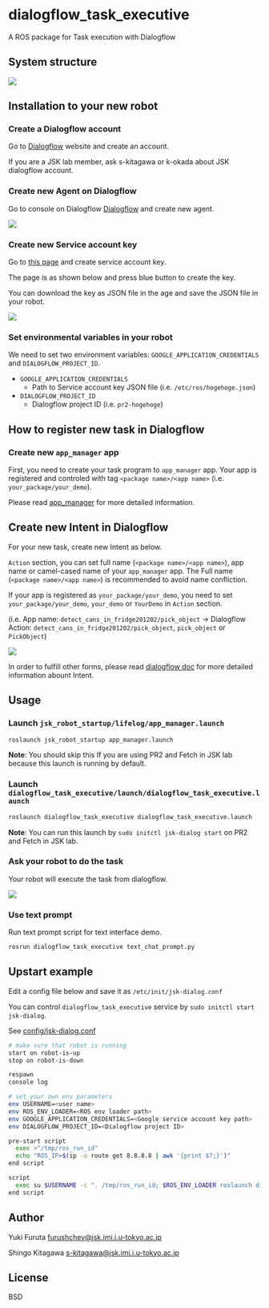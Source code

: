 # dialogflow_task_executive

A ROS package for Task execution with Dialogflow


## System structure

![](./img/system.png)

## Installation to your new robot

### Create a Dialogflow account

Go to [Dialogflow](https://dialogflow.com/) website and create an account.

If you are a JSK lab member, ask s-kitagawa or k-okada about JSK dialogflow account.


### Create new Agent on Dialogflow

Go to console on Dialogflow [Dialogflow](https://dialogflow.com/) and create new agent.

![](./img/dialogflow_agent.png)


### Create new Service account key

Go to [this page](https://cloud.google.com/docs/authentication/getting-started) and create service account key.

The page is as shown below and press blue button to create the key.

You can download the key as JSON file in the age and save the JSON file in your robot.

![](./img/service_account_key.png)

### Set environmental variables in your robot

We need to set two environment variables: `GOOGLE_APPLICATION_CREDENTIALS` and `DIALOGFLOW_PROJECT_ID`.

- `GOOGLE_APPLICATION_CREDENTIALS`
  - Path to Service account key JSON file (i.e. `/etc/ros/hogehoge.json`)
- `DIALOGFLOW_PROJECT_ID`
  - Dialogflow project ID (i.e. `pr2-hogehoge`)

## How to register new task in Dialogflow

### Create new `app_manager` app

First, you need to create your task program to `app_manager` app.
Your app is registered and controled with tag `<package name>/<app name>` (i.e. `your_package/your_demo`).

Please read [app_manager](https://github.com/PR2/app_manager/) for more detailed information.

## Create new Intent in Dialogflow

For your new task, create new Intent as below.

`Action` section, you can set full name (`<package name>/<app name>`), app name or camel-cased name of your `app_manager` app.
The Full name (`<package name>/<app name>`) is recommended to avoid name confliction.

If your app is registered as `your_package/your_demo`, you need to set `your_package/your_demo`, `your_demo` or  `YourDemo` in `Action` section.

(i.e. App name: `detect_cans_in_fridge201202/pick_object` -> Dialogflow Action: `detect_cans_in_fridge201202/pick_object`, `pick_object` or `PickObject`)

![](./img/dialogflow_intent.png)

In order to fulfill other forms, please read [dialogflow doc](https://dialogflow.com/docs/intents) for more detailed information abount Intent.


## Usage

### Launch `jsk_robot_startup/lifelog/app_manager.launch`

```bash
roslaunch jsk_robot_startup app_manager.launch
```

**Note**: You should skip this If you are using PR2 and Fetch in JSK lab because this launch is running by default.

### Launch `dialogflow_task_executive/launch/dialogflow_task_executive.launch`

```bash
roslaunch dialogflow_task_executive dialogflow_task_executive.launch
```

**Note**: You can run this launch by `sudo initctl jsk-dialog start` on PR2 and Fetch in JSK lab.

### Ask your robot to do the task

Your robot will execute the task from dialogflow.

![](./img/pr2_demo.gif)

### Use text prompt

Run text prompt script for text interface demo.

```bash
rosrun dialogflow_task_executive text_chat_prompt.py
```

## Upstart example

Edit a config file below and save it as `/etc/init/jsk-dialog.conf`

You can control `dialogflow_task_executive` service by `sudo initctl start jsk-dialog`.

See [config/jsk-dialog.conf](./config/jsk-dialog.conf)

```bash
# make sure that robot is running
start on robot-is-up
stop on robot-is-down

respawn
console log

# set your own env parameters
env USERNAME=<user name>
env ROS_ENV_LOADER=<ROS env loader path>
env GOOGLE_APPLICATION_CREDENTIALS=<Google service account key path> 
env DIALOGFLOW_PROJECT_ID=<Dialogflow project ID>

pre-start script
  exec >"/tmp/ros_run_id"
  echo "ROS_IP=$(ip -o route get 8.8.8.8 | awk '{print $7;}')"
end script

script
  exec su $USERNAME -c ". /tmp/ros_run_id; $ROS_ENV_LOADER roslaunch dialogflow_task_executive dialogflow_task_executive.launch run_app_manager:=false --screen --wait"
end script
```

## Author

Yuki Furuta <furushchev@jsk.imi.i.u-tokyo.ac.jp>

Shingo Kitagawa <s-kitagawa@jsk.imi.i.u-tokyo.ac.jp>

## License

BSD
